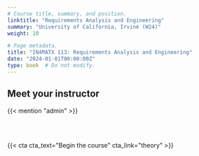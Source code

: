 ```yaml
---
# Course title, summary, and position.
linktitle: "Requirements Analysis and Engineering"
summary: "University of California, Irvine (W24)"
weight: 10

# Page metadata.
title: "IN4MATX 113: Requirements Analysis and Engineering"
date: "2024-01-01T00:00:00Z"
type: book  # Do not modify.
---
```



<!-- ## What you will learn -->

<!-- An introduction to Distributed Systems from a Cloud-Based Perspective -->

<!-- - Fundamental {{<hl>}}Python programming skills{{</hl>}}
- {{<hl>}}Statistical concepts{{</hl>}} and how to apply them in practice
- Gain experience with the {{<hl>}}Scikit{{</hl>}}, including data visualization with {{<hl>}}Plotly{{</hl>}} and data wrangling with {{<hl>}}Pandas{{</hl>}} -->

<!-- ## Program overview -->

<!-- Stil under construction. -->

<!-- The demand for skilled data science practitioners is rapidly growing. Lorem ipsum dolor sit amet, consectetur adipiscing elit. Duis posuere tellus ac convallis placerat. Proin tincidunt magna sed ex sollicitudin condimentum. Sed ac faucibus dolor, scelerisque sollicitudin nisi. -->

<!-- ## Courses in this program

{{< list_children >}} -->

## Meet your instructor

{{< mention "admin" >}}

<!-- ## FAQs

{{< spoiler text="Are there prerequisites?" >}}
There are no prerequisites for the first course.
{{< /spoiler >}}

{{< spoiler text="How often do the courses run?" >}}
Continuously, at your own pace.
{{< /spoiler >}} -->

<br>
<br>

{{< cta cta_text="Begin the course" cta_link="theory" >}}
